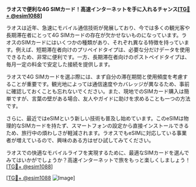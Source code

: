 **ラオスで便利な4G SIMカード！高速インターネットを手に入れるチャンス[[TG💪+ @esim1088](https://t.me/s/esim1088)]**

ラオスは近年、急速にモバイル通信技術が発展しており、今では多くの観光客や長期滞在者にとって4G SIMカードの存在が欠かせないものになっています。ラオスのSIMカードにはいくつかの種類があり、それぞれ異なる特徴を持っています。例えば、短期滞在者向けのプリペイドタイプは、必要な分だけデータを使用できるため、非常に便利です。一方、長期滞在者向けのポストペイドタイプは、毎月一定の料金で安定した接続を提供します。

ラオスで4G SIMカードを選ぶ際には、まず自分の滞在期間と使用頻度を考慮することが重要です。観光地によっては通信速度やカバレッジが異なるため、事前に確認しておくことも忘れないでください。また、現地でのSIMカード購入は簡単ですが、言葉の壁がある場合、友人やガイドに助けを求めることも一つの方法です。

さらに、最近ではeSIMという新しい技術も普及し始めています。このeSIMは物理的なSIMカードを持たず、スマートフォンの設定から直接インストールできるため、旅行中の煩わしさが軽減されます。ラオスでもeSIMに対応している事業者が増えているので、興味のある方はぜひ試してみてください。

ラオスでの快適なモバイルライフを実現するために、最適なSIMカードを選んでみてはいかがでしょうか？高速インターネットで旅をもっと楽しくしましょう！[[TG💪+ @esim1088](https://t.me/s/esim1088)]

[[TG💪+ @esim1088](https://t.me/s/esim1088) ![Image](https://i.postimg.cc/Y0z9fWf4/image.png)]